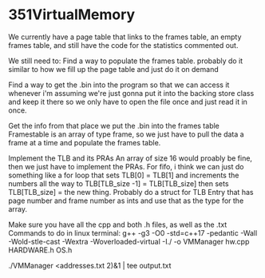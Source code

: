 # 351VirtualMemory
We currently have a page table that links to the frames table, an empty frames table, and still have the code for the statistics commented out.

We still need to:
Find a way to populate the frames table.
  probably do it similar to how we fill up the page table and just do it on demand
  
Find a way to get the .bin into the program so that we can access it whenever
  i'm assuming we're just gonna put it into the backing store class and keep it there so we only have to open the file once     and just read it in once.

Get the info from that place we put the .bin into the frames table
  Framestable is an array of type frame, so we just have to pull the data a frame at a time and populate the frames table.
 
Implement the TLB and its PRAs
  An array of size 16 would proably be fine, then we just have to implement the PRAs. For fifo, i think we can just do something like a for loop that sets TLB[0] = TLB[1] and increments the numbers all the way to TLB[TLB_size -1] = TLB[TLB_size] then sets TLB[TLB_size] = the new thing. Probably do a struct for TLB Entry that has page number and frame number as ints and use that as the type for the array.  

  
  
  
Make sure you have all the cpp and both .h files, as well as the .txt
Commands to do in linux terminal:
g++ -g3 -O0 -std=c++17 -pedantic -Wall -Wold-stle-cast -Wextra -Woverloaded-virtual -I./ -o VMManager hw.cpp HARDWARE.h OS.h 

./VMManager <addresses.txt 2)&1 | tee output.txt




